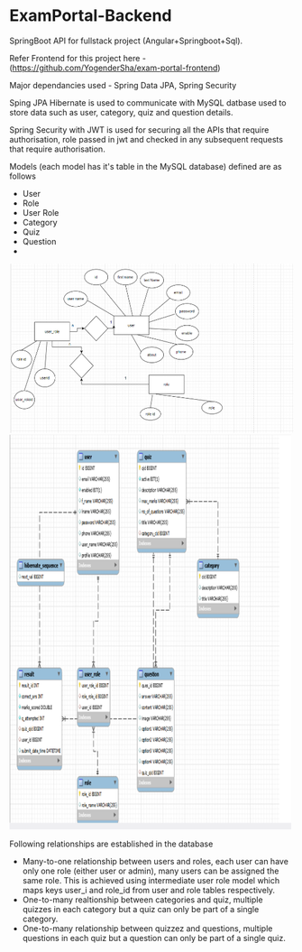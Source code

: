 # ExamPortal-Backend

SpringBoot API for fullstack project (Angular+Springboot+Sql). 

Refer Frontend for this project here - (https://github.com/YogenderSha/exam-portal-frontend)

Major dependancies used - Spring Data JPA, Spring Security

Sping JPA Hibernate is used to communicate with MySQL datbase  used to store data such as user, category, quiz and question details.

Spring Security with JWT is used for securing all the APIs that require authorisation, role passed in jwt and checked in any subsequent requests that require authorisation.

Models (each model has it's table in the MySQL database) defined are as follows
* User
* Role
* User Role
* Category
* Quiz
* Question
* 
<img src="https://github.com/YogenderSha/Exam-Portal-Backend/blob/main/pro-1.png" 
     width="700" 
     height="300" />
<img src="https://github.com/YogenderSha/Exam-Portal-Backend/blob/main/pro-2.png" 
     width="500" 
     height="700" />

Following relationships are established in the database
* Many-to-one relationship between users and roles, each user can have only one role (either user or admin), many users can be assigned the same role. This is achieved using intermediate user role model which maps keys user_i and role_id from user and role tables respectively. 
* One-to-many realtionship between categories and quiz, multiple quizzes in each category but a quiz can only be part of a single category.
* One-to-many relationship between quizzez and questions, multiple questions in each quiz but a question can only be part of a single quiz.
